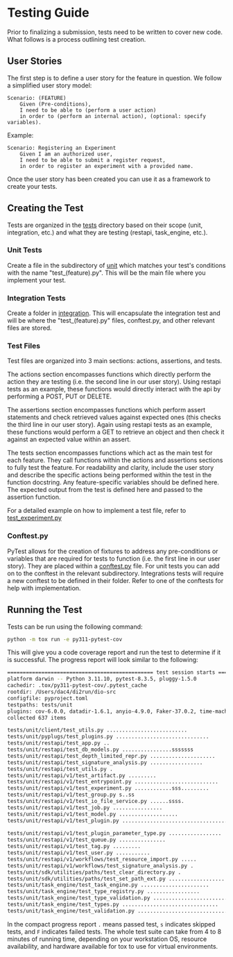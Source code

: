# Testing Guide

Prior to finalizing a submission, tests need to be written to cover new code. What follows is a process outlining test creation.

## User Stories

The first step is to define a user story for the feature in question. We follow a simplified user story model:

    Scenario: (FEATURE)
        Given (Pre-conditions),
        I need to be able to (perform a user action)
        in order to (perform an internal action), (optional: specify variables).

Example:

    Scenario: Registering an Experiment
        Given I am an authorized user,
        I need to be able to submit a register request,
        in order to register an experiment with a provided name.

Once the user story has been created you can use it as a framework to create your tests.

## Creating the Test

Tests are organized in the [tests](./tests) directory based on their scope (unit, integration, etc.) and what they are testing (restapi, task_engine, etc.).

### Unit Tests

Create a file in the subdirectory of [unit](./tests/unit) which matches your test's conditions with the name "test_(feature).py". This will be the main file where you implement your test.

### Integration Tests

Create a folder in [integration](./tests/integration). This will encapsulate the integration test and will be where the "test_(feature).py" files, conftest.py, and other relevant files are stored.

### Test Files

Test files are organized into 3 main sections: actions, assertions, and tests.

The actions section encompasses functions which directly perform the action they are testing (i.e. the second line in our user story). Using restapi tests as an example, these functions would directly interact with the api by performing a POST, PUT or DELETE.

The assertions section encompasses functions which perform assert statements and check retrieved values against expected ones (this checks the third line in our user story). Again using restapi tests as an example, these functions would perform a GET to retrieve an object and then check it against an expected value within an assert.

The tests section encompasses functions which act as the main test for each feature. They call functions within the actions and assertions sections to fully test the feature. For readability and clarity, include the user story and describe the specific actions being performed within the test in the function docstring. Any feature-specific variables should be defined here. The expected output from the test is defined here and passed to the assertion function.

For a detailed example on how to implement a test file, refer to [test_experiment.py](./tests/unit/restapi/test_experiment.py)

### Conftest.py

PyTest allows for the creation of fixtures to address any pre-conditions or variables that are required for tests to function (i.e. the first line in our user story). They are placed within a [conftest.py](./tests/unit/restapi/conftest.py) file. For unit tests you can add on to the conftest in the relevant subdirectory. Integrations tests will require a new conftest to be defined in their folder. Refer to one of the conftests for help with implementation.

## Running the Test

Tests can be run using the following command:

```sh
python -m tox run -e py311-pytest-cov
```

This will give you a code coverage report and run the test to determine if it is successful. The progress report will look similar to the following:

```sh
=============================================== test session starts ===============================================
platform darwin -- Python 3.11.10, pytest-8.3.5, pluggy-1.5.0
cachedir: .tox/py311-pytest-cov/.pytest_cache
rootdir: /Users/dac4/di2run/dio-src
configfile: pyproject.toml
testpaths: tests/unit
plugins: cov-6.0.0, datadir-1.6.1, anyio-4.9.0, Faker-37.0.2, time-machine-2.16.0
collected 637 items                                                                                               

tests/unit/client/test_utils.py ..........................                                                  [  4%]
tests/unit/pyplugs/test_plugins.py ..............................                                           [  8%]
tests/unit/restapi/test_app.py ..                                                                           [  9%]
tests/unit/restapi/test_db_models.py ................sssssss                                                [ 12%]
tests/unit/restapi/test_depth_limited_repr.py .....................                                         [ 16%]
tests/unit/restapi/test_signature_analysis.py .................                                             [ 18%]
tests/unit/restapi/test_utils.py .                                                                          [ 18%]
tests/unit/restapi/v1/test_artifact.py .........                                                            [ 20%]
tests/unit/restapi/v1/test_entrypoint.py ...........................                                        [ 24%]
tests/unit/restapi/v1/test_experiment.py ............sss.........                                           [ 28%]
tests/unit/restapi/v1/test_group.py s..ss                                                                   [ 29%]
tests/unit/restapi/v1/test_io_file_service.py ......ssss.                                                   [ 30%]
tests/unit/restapi/v1/test_job.py ................                                                          [ 33%]
tests/unit/restapi/v1/test_model.py ...................                                                     [ 36%]
tests/unit/restapi/v1/test_plugin.py ...................................................................... [ 47%]
                                                                                                            [ 47%]
tests/unit/restapi/v1/test_plugin_parameter_type.py .................                                       [ 49%]
tests/unit/restapi/v1/test_queue.py ...............                                                         [ 52%]
tests/unit/restapi/v1/test_tag.py .........                                                                 [ 53%]
tests/unit/restapi/v1/test_user.py ...........                                                              [ 55%]
tests/unit/restapi/v1/workflows/test_resource_import.py .....                                               [ 56%]
tests/unit/restapi/v1/workflows/test_signature_analysis.py .                                                [ 56%]
tests/unit/sdk/utilities/paths/test_clear_directory.py .                                                    [ 56%]
tests/unit/sdk/utilities/paths/test_set_path_ext.py ..................                                      [ 59%]
tests/unit/task_engine/test_task_engine.py ......................                                           [ 62%]
tests/unit/task_engine/test_type_registry.py .................                                              [ 65%]
tests/unit/task_engine/test_type_validation.py ..................................................           [ 73%]
tests/unit/task_engine/test_types.py ...............................                                        [ 78%]
tests/unit/task_engine/test_validation.py ................................................................. [ 88%]
```

 In the compact progress report `.` means passed test, `s` indicates skipped tests, and `F` indicates failed tests. The whole test suite can take from 4 to 8 minutes of running time, depending on your workstation OS, resource availability, and hardware available for tox to use for virtual environments.